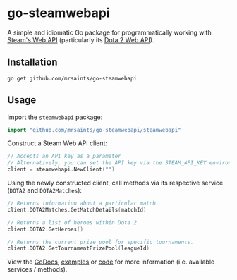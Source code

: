 # go-steamwebapi

A simple and idiomatic Go package for programmatically working with [Steam's Web API][] (particularly its [Dota 2 Web API][]).

## Installation

```shell
go get github.com/mrsaints/go-steamwebapi
```

## Usage

Import the `steamwebapi` package:

```go
import "github.com/mrsaints/go-steamwebapi/steamwebapi"
```

Construct a Steam Web API client:

```go
// Accepts an API key as a parameter
// Alternatively, you can set the API key via the STEAM_API_KEY environment variable
client = steamwebapi.NewClient("")
```

Using the newly constructed client, call methods via its respective service (`DOTA2` and `DOTA2Matches`):

```go
// Returns information about a particular match.
client.DOTA2Matches.GetMatchDetails(matchId)

// Returns a list of heroes within Dota 2.
client.DOTA2.GetHeroes()

// Returns the current prize pool for specific tournaments.
client.DOTA2.GetTournamentPrizePool(leagueId)
```

View the [GoDocs](https://godoc.org/github.com/MrSaints/go-steamwebapi/steamwebapi), [examples](https://github.com/MrSaints/go-steamwebapi/tree/master/examples) or [code](https://github.com/MrSaints/go-steamwebapi/tree/master/steamwebapi) for more information (i.e. available services / methods).


[Steam's Web API]: https://developer.valvesoftware.com/wiki/Steam_Web_API
[Dota 2 Web API]: https://wiki.teamfortress.com/wiki/WebAPI#Dota_2
